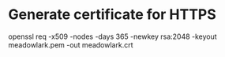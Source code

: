 # Generate certificate for HTTPS
openssl req -x509 -nodes -days 365 -newkey rsa:2048 -keyout meadowlark.pem -out meadowlark.crt